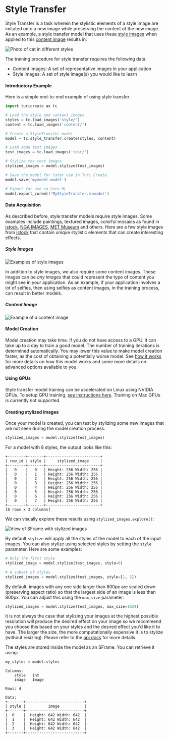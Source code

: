 # Style Transfer

Style Transfer is a task wherein the stylistic elements of a style image
are imitated onto a new image while preserving the content of the new
image. As an example, a style transfer model that uses these [style
images](#style-images) when applied to this [content image](#content-image) 
results in:

![Photo of cat in different styles](images/cat-stylized.png)

The training procedure for style transfer requires the following data:
- Content images: A set of representative images in your application
- Style images: A set of style image(s) you would like to learn


#### Introductory Example

Here is a simple end-to-end example of using style transfer.

```python
import turicreate as tc

# Load the style and content images
styles = tc.load_images('style/')
content = tc.load_images('content/')

# Create a StyleTransfer model
model = tc.style_transfer.create(styles, content)

# Load some test images
test_images = tc.load_images('test/')

# Stylize the test images
stylized_images = model.stylize(test_images)

# Save the model for later use in Turi Create
model.save('mymodel.model')

# Export for use in Core ML
model.export_coreml('MyStyleTransfer.mlmodel')
```

#### Data Acquisition

As described before, style transfer models require style images. Some
examples include paintings, textured images, colorful mosaics as found
in [istock](https://www.istockphoto.com/), [NGA
IMAGES](https://images.nga.gov/en/page/openaccess.html), [MET
Museum](https://www.metmuseum.org/art/) and others. Here are a few style
images from [istock](https://www.istockphoto.com/) that contain unique
stylistic elements that can create interesting effects.

##### Style Images
![Examples of style images](images/styles.png)

In addition to style images, we also require some content images. These
images can be *any images* that could represent the type of content you
might see in your application. As an example, if your application
involves a lot of selfies, then using selfies as content images, in the
training process, can result in better models.

##### Content Image
![Example of a content image](images/cat.png)


#### Model Creation

Model creation may take time. If you do not have access to a GPU, it can
take up to a day to train a good model. The number of training
iterations is determined automatically. You may lower this value to make
model creation faster, as the cost of obtaining a potentially worse
model. See [how it works](how-it-works.md) for more details on how this
model works and some more details on advanced options available to you.

#### Using GPUs

Style transfer model training can be accelerated on Linux using NVIDIA GPUs. To setup GPU training, 
[see instructions here](https://github.com/apple/turicreate/blob/master/LinuxGPU.md). Training on Mac GPUs is currently not supported.


#### Creating stylized images

Once your model is created, you can test by stylizing some new images
that are not seen during the model creation process.

```python
stylized_images = model.stylize(test_images)
```
For a model with 8 styles, the output looks like this:
```no-highlight
+--------+-------+------------------------+
| row_id | style |     stylized_image     |
+--------+-------+------------------------+
|   0    |   0   | Height: 256 Width: 256 |
|   0    |   1   | Height: 256 Width: 256 |
|   0    |   2   | Height: 256 Width: 256 |
|   0    |   3   | Height: 256 Width: 256 |
|   0    |   4   | Height: 256 Width: 256 |
|   0    |   5   | Height: 256 Width: 256 |
|   0    |   6   | Height: 256 Width: 256 |
|   0    |   7   | Height: 256 Width: 256 |
+--------+-------+------------------------+
[8 rows x 3 columns]
```

We can visually explore these results using `stylized_images.explore()`:

![View of SFrame with stylized images](images/stylized_sframe.png)

By default `stylize` will apply all the styles of the model to each of the
input images. You can also stylize using selected styles by setting the
`style` parameter. Here are some examples:

```python
# Only the first style
stylized_image = model.stylize(test_images, style=0)

# A subset of styles
stylized_images = model.stylize(test_images, style=[1, 2])
```

By default, images with any one side larger than 800px are scaled down
(preserving aspect ratio) so that the largest side of an image is less
than 800px. You can adjust this using the `max_size` parameter:

```python
stylized_images = model.stylize(test_images, max_size=1024)
```

It is not always the case that stylizing your images at the highest
possible resolution will produce the desired effect on your image so we
recommend you choose this based on your styles and the desired effect
you'd like it to have. The larger the size, the more computationally
expensive it is to stylize (without resizing). Please refer to the [api
docs](https://apple.github.io/turicreate/docs/api/generated/turicreate.style_transfer.StyleTransfer.stylize.html#turicreate.style_transfer.StyleTransfer.stylize)
for more details.

The styles are stored inside the model as an SFrame. You can retrieve it
using:
```python
my_styles = model.styles
```
```no-highlight
Columns:
    style   int
    image   Image

Rows: 4

Data:
+-------+--------------------------+
| style |          image           |
+-------+--------------------------+
|  0    |  Height: 642 Width: 642  |
|  1    |  Height: 642 Width: 642  |
|  2    |  Height: 642 Width: 642  |
|  3    |  Height: 642 Width: 642  |
+-------+--------------------------+
```
